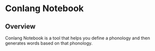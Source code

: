 # Conlang Notebook 

## Overview
Conlang Notebook is a tool that helps you define a phonology and then generates words based on that phonology.
